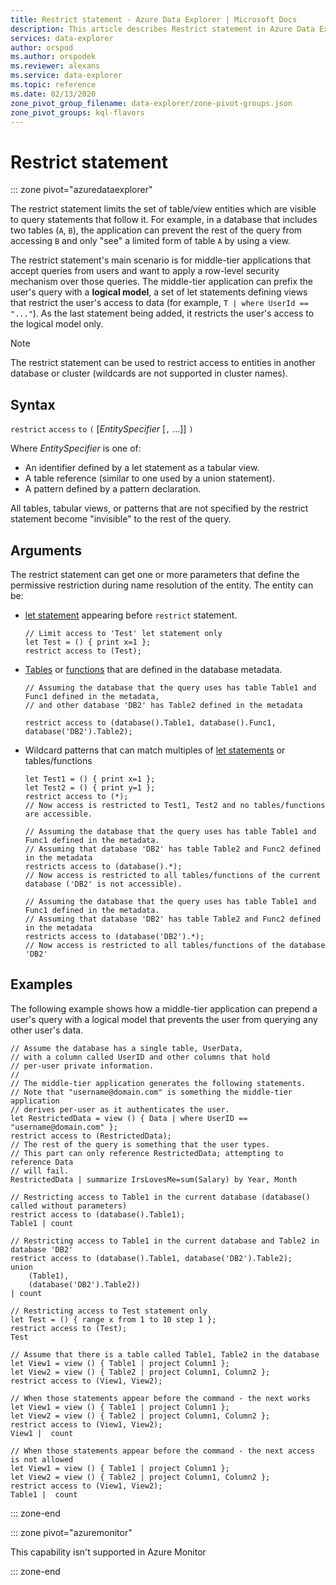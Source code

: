 ```yaml
---
title: Restrict statement - Azure Data Explorer | Microsoft Docs
description: This article describes Restrict statement in Azure Data Explorer.
services: data-explorer
author: orspod
ms.author: orspodek
ms.reviewer: alexans
ms.service: data-explorer
ms.topic: reference
ms.date: 02/13/2020
zone_pivot_group_filename: data-explorer/zone-pivot-groups.json
zone_pivot_groups: kql-flavors
---
```

# Restrict statement

::: zone pivot="azuredataexplorer"

The restrict statement limits the set of table/view entities which are
visible to query statements that follow it. For example, in a database that
includes two tables (`A`, `B`), the application can prevent the rest
of the query from accessing `B` and only "see" a limited form of
table `A` by using a view.

The restrict statement's main scenario is for
middle-tier applications that accept queries from users and want to
apply a row-level security mechanism over those queries. 
The middle-tier application can prefix the user's query with a **logical model**, 
a set of let statements defining views that restrict the user's access
to data (for example, `T | where UserId == "..."`). As the last statement
being added, it restricts the user's access to the logical model only.

> [!NOTE]
> The restrict statement can be used to restrict access to entities in another database or cluster (wildcards are not supported in cluster names).

## Syntax

`restrict` `access` `to` `(` [*EntitySpecifier* [`,` ...]] `)`

Where *EntitySpecifier* is one of:
* An identifier defined by a let statement as a tabular view.
* A table reference (similar to one used by a union statement).
* A pattern defined by a pattern declaration.

All tables, tabular views, or patterns that are not specified by the restrict
statement become "invisible" to the rest of the query. 

## Arguments

The restrict statement can get one or more parameters that define the permissive restriction during name resolution of the entity. 
The entity can be:
* [let statement](./letstatement.md) appearing before `restrict` statement. 

  ```kusto
  // Limit access to 'Test' let statement only
  let Test = () { print x=1 };
  restrict access to (Test);
  ```

* [Tables](../management/tables.md) or [functions](../management/functions.md) that are defined in the database metadata.

    ```kusto
    // Assuming the database that the query uses has table Table1 and Func1 defined in the metadata, 
    // and other database 'DB2' has Table2 defined in the metadata
    
    restrict access to (database().Table1, database().Func1, database('DB2').Table2);
    ```

* Wildcard patterns that can match multiples of [let statements](./letstatement.md) or tables/functions  

    ```kusto
    let Test1 = () { print x=1 };
    let Test2 = () { print y=1 };
    restrict access to (*);
    // Now access is restricted to Test1, Test2 and no tables/functions are accessible.

    // Assuming the database that the query uses has table Table1 and Func1 defined in the metadata.
    // Assuming that database 'DB2' has table Table2 and Func2 defined in the metadata
    restricts access to (database().*);
    // Now access is restricted to all tables/functions of the current database ('DB2' is not accessible).

    // Assuming the database that the query uses has table Table1 and Func1 defined in the metadata.
    // Assuming that database 'DB2' has table Table2 and Func2 defined in the metadata
    restricts access to (database('DB2').*);
    // Now access is restricted to all tables/functions of the database 'DB2'
    ```

## Examples

The following example shows how a middle-tier application can prepend a user's query
with a logical model that prevents the user from querying any other user's data.

```kusto
// Assume the database has a single table, UserData,
// with a column called UserID and other columns that hold
// per-user private information.
//
// The middle-tier application generates the following statements.
// Note that "username@domain.com" is something the middle-tier application
// derives per-user as it authenticates the user.
let RestrictedData = view () { Data | where UserID == "username@domain.com" };
restrict access to (RestrictedData);
// The rest of the query is something that the user types.
// This part can only reference RestrictedData; attempting to reference Data
// will fail.
RestrictedData | summarize IrsLovesMe=sum(Salary) by Year, Month
```

```kusto
// Restricting access to Table1 in the current database (database() called without parameters)
restrict access to (database().Table1);
Table1 | count

// Restricting access to Table1 in the current database and Table2 in database 'DB2'
restrict access to (database().Table1, database('DB2').Table2);
union 
    (Table1),
    (database('DB2').Table2))
| count

// Restricting access to Test statement only
let Test = () { range x from 1 to 10 step 1 };
restrict access to (Test);
Test
 
// Assume that there is a table called Table1, Table2 in the database
let View1 = view () { Table1 | project Column1 };
let View2 = view () { Table2 | project Column1, Column2 };
restrict access to (View1, View2);
 
// When those statements appear before the command - the next works
let View1 = view () { Table1 | project Column1 };
let View2 = view () { Table2 | project Column1, Column2 };
restrict access to (View1, View2);
View1 |  count
 
// When those statements appear before the command - the next access is not allowed
let View1 = view () { Table1 | project Column1 };
let View2 = view () { Table2 | project Column1, Column2 };
restrict access to (View1, View2);
Table1 |  count
```

::: zone-end

::: zone pivot="azuremonitor"

This capability isn't supported in Azure Monitor

::: zone-end
